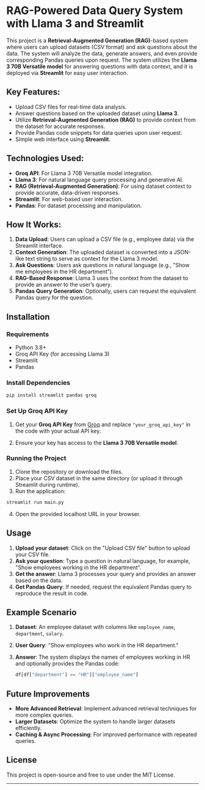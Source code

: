 
# RAG-Powered Data Query System with Llama 3 and Streamlit

This project is a **Retrieval-Augmented Generation (RAG)**-based system where users can upload datasets (CSV format) and ask questions about the data. The system will analyze the data, generate answers, and even provide corresponding Pandas queries upon request. The system utilizes the **Llama 3 70B Versatile model** for answering questions with data context, and it is deployed via **Streamlit** for easy user interaction.

## Key Features:
- Upload CSV files for real-time data analysis.
- Answer questions based on the uploaded dataset using **Llama 3**.
- Utilize **Retrieval-Augmented Generation (RAG)** to provide context from the dataset for accurate responses.
- Provide Pandas code snippets for data queries upon user request.
- Simple web interface using **Streamlit**.

## Technologies Used:
- **Groq API**: For Llama 3 70B Versatile model integration.
- **Llama 3**: For natural language query processing and generative AI.
- **RAG (Retrieval-Augmented Generation)**: For using dataset context to provide accurate, data-driven responses.
- **Streamlit**: For web-based user interaction.
- **Pandas**: For dataset processing and manipulation.

## How It Works:

1. **Data Upload**: Users can upload a CSV file (e.g., employee data) via the Streamlit interface.
2. **Context Generation**: The uploaded dataset is converted into a JSON-like text string to serve as context for the Llama 3 model.
3. **Ask Questions**: Users ask questions in natural language (e.g., "Show me employees in the HR department").
4. **RAG-Based Response**: Llama 3 uses the context from the dataset to provide an answer to the user’s query.
5. **Pandas Query Generation**: Optionally, users can request the equivalent Pandas query for the question.

## Installation

### Requirements
- Python 3.8+
- Groq API Key (for accessing Llama 3)
- Streamlit
- Pandas

### Install Dependencies

```bash
pip install streamlit pandas groq
```

### Set Up Groq API Key

1. Get your **Groq API Key** from [Groq](https://groq.com) and replace `"your_groq_api_key"` in the code with your actual API key.
   
2. Ensure your key has access to the **Llama 3 70B Versatile model**.

### Running the Project

1. Clone the repository or download the files.
2. Place your CSV dataset in the same directory (or upload it through Streamlit during runtime).
3. Run the application:

```bash
streamlit run main.py
```

4. Open the provided localhost URL in your browser.

## Usage

1. **Upload your dataset**: Click on the "Upload CSV file" button to upload your CSV file.
2. **Ask your question**: Type a question in natural language, for example, "Show employees working in the HR department".
3. **Get the answer**: Llama 3 processes your query and provides an answer based on the data.
4. **Get Pandas Query**: If needed, request the equivalent Pandas query to reproduce the result in code.

## Example Scenario

1. **Dataset**: An employee dataset with columns like `employee_name`, `department`, `salary`.
   
2. **User Query**: "Show employees who work in the HR department."

3. **Answer**: The system displays the names of employees working in HR and optionally provides the Pandas code:

    ```python
    df[df["department"] == "HR"]["employee_name"]
    ```

## Future Improvements

- **More Advanced Retrieval**: Implement advanced retrieval techniques for more complex queries.
- **Larger Datasets**: Optimize the system to handle larger datasets efficiently.
- **Caching & Async Processing**: For improved performance with repeated queries.

## License

This project is open-source and free to use under the MIT License.

---

